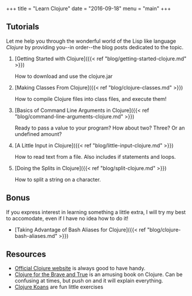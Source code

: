 +++
title = "Learn Clojure"
date = "2016-09-18"
menu = "main"
+++

## Tutorials

Let me help you through the wonderful world of the Lisp like language *Clojure* by providing you--in order--the blog posts dedicated to the topic.

 1. [Getting Started with Clojure]({{< ref "blog/getting-started-clojure.md" >}})
    
    How to download and use the clojure.jar
    
 2. [Making Classes From Clojure]({{< ref "blog/clojure-classes.md" >}})

    How to compile Clojure files into class files, and execute them!
    
 3. [Basics of Command Line Arguments in Clojure]({{< ref "blog/command-line-arguments-clojure.md" >}})
 
    Ready to pass a value to your program? How about two? Three? Or an undefined amount? 
    
 4. [A Little Input in Clojure]({{< ref "blog/little-input-clojure.md" >}})

    How to read text from a file. Also includes if statements and loops.
    
 3. [Doing the Splits in Clojure]({{< ref "blog/split-clojure.md" >}})

    How to split a string on a character.
    
## Bonus

If you express interest in learning something a little extra, I will try my best to accomodate, even if I have no idea how to do it!

* [Taking Advantage of Bash Aliases for Clojure]({{< ref "blog/clojure-bash-aliases.md" >}})

## Resources

* [Official Clojure website](https://clojure.org) is always good to have handy.
* [Clojure for the Brave and True](http://www.braveclojure.com/clojure-for-the-brave-and-true/) is an amusing book on Clojure. Can be confusing at times, but push on and it will explain everything.
* [Clojure Koans](http://clojurekoans.com/) are fun little exercises